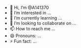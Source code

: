 - 👋 Hi, I’m @A141370
- 👀 I’m interested in ...
- 🌱 I’m currently learning ...
- 💞️ I’m looking to collaborate on ...
- 📫 How to reach me ...
- 😄 Pronouns: ...
- ⚡ Fun fact: ...

<!---
A141370/A141370 is a ✨ special ✨ repository because its `README.md` (this file) appears on your GitHub profile.
You can click the Preview link to take a look at your changes.
--->

<!---
Ejercicio Final referente a la formación "Iniciación a la programación: Python (Autoestudio) 2ª edición", de IBM SkillsBuild.
--->
